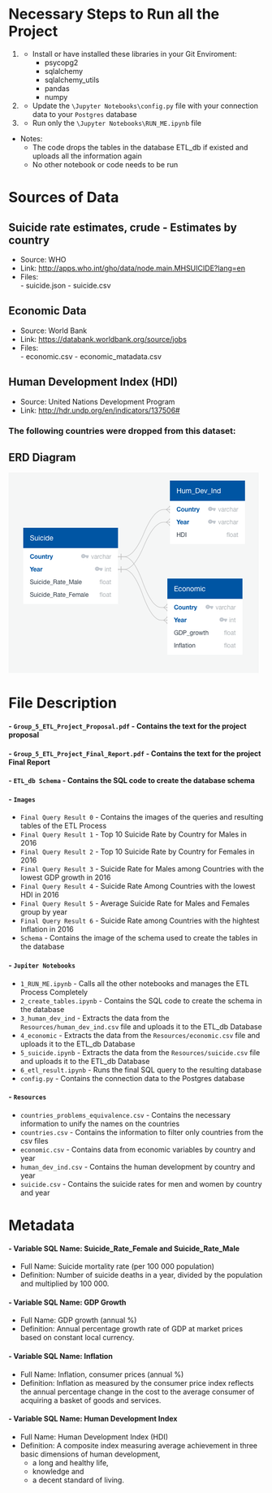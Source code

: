 # Necessary Steps to Run all the Project

1. - Install or have installed these libraries in your Git Enviroment:
        -   psycopg2
        -   sqlalchemy
        -   sqlalchemy_utils
        -   pandas
        -   numpy
2. - Update the `\Jupyter Notebooks\config.py` file with your connection data to your `Postgres` database
3. - Run only the `\Jupyter Notebooks\RUN_ME.ipynb` file

- Notes:
  - The code drops the tables in the database ETL_db if existed and uploads all the information again
  - No other notebook or code needs to be run




# Sources of Data

## Suicide rate estimates, crude - Estimates by country

- Source:    WHO
- Link:     http://apps.who.int/gho/data/node.main.MHSUICIDE?lang=en
- Files:    
            - suicide.json
            - suicide.csv

## Economic Data 

- Source:    World Bank
- Link:     https://databank.worldbank.org/source/jobs
- Files:   
            - economic.csv
            - economic_matadata.csv


## Human Development Index (HDI)

- Source:    United Nations Development Program
- Link:     http://hdr.undp.org/en/indicators/137506#

<h3>The following countries were dropped from this dataset: </h3> 

## ERD Diagram
![ERD Diagram](https://github.com/UncleBacon/ETL_Project/blob/master/Images/Schema.png)



# File Description

#### - `Group_5_ETL_Project_Proposal.pdf` - Contains the text for the project proposal
#### - `Group_5_ETL_Project_Final_Report.pdf` - Contains the text for the project Final Report
#### - `ETL_db Schema` - Contains the SQL code to create the database schema
#### -  `Images`
- `Final Query Result 0` - Contains the images of the queries and resulting tables of the ETL Process
- `Final Query Result 1` - Top 10 Suicide Rate by Country for Males in 2016
- `Final Query Result 2` - Top 10 Suicide Rate by Country for Females in 2016
- `Final Query Result 3` - Suicide Rate for Males among Countries with the lowest GDP growth in 2016
- `Final Query Result 4` - Suicide Rate Among Countries with the lowest HDI in 2016
- `Final Query Result 5` - Average Suicide Rate for Males and Females group by year
- `Final Query Result 6` - Suicide Rate among Countries with the hightest Inflation in 2016
- `Schema` - Contains the image of the schema used to create the tables in the database
#### - `Jupiter Notebooks` 
- `1_RUN_ME.ipynb` - Calls all the other notebooks and manages the ETL Process Completely
- `2_create_tables.ipynb` - Contains the SQL code to create the schema in the database
- `3_human_dev_ind` - Extracts the data from the `Resources/human_dev_ind.csv` file and uploads it to the ETL_db Database
- `4_economic` - Extracts the data from the `Resources/economic.csv` file and uploads it to the ETL_db Database
- `5_suicide.ipynb` - Extracts the data from the `Resources/suicide.csv` file and uploads it to the ETL_db Database
- `6_etl_result.ipynb` - Runs the final SQL query to the resulting database
- `config.py` - Contains the connection data to the Postgres database
#### - `Resources`
- `countries_problems_equivalence.csv` - Contains the necessary information to unify  the names on the countries
- `countries.csv` - Contains the information to filter only countries from the csv files
- `economic.csv` - Contains data from economic variables by country and year
- `human_dev_ind.csv` - Contains the human development by country and year
- `suicide.csv` - Contains the suicide rates for men and women by country and year




# Metadata

#### - Variable SQL Name:  Suicide_Rate_Female and Suicide_Rate_Male
- Full Name:    Suicide mortality rate (per 100 000 population)
- Definition:   Number of suicide deaths in a year, divided by the population and multiplied by 100 000.  

#### - Variable SQL Name:  GDP Growth   
- Full Name:    GDP growth (annual %)
- Definition:   Annual percentage growth rate of GDP at market prices based on constant local currency.  

#### - Variable SQL Name:  Inflation   
- Full Name:    Inflation, consumer prices (annual %)
- Definition:   Inflation as measured by the consumer price index reflects the annual percentage change in the cost to the average consumer of acquiring a basket of goods and services.

#### - Variable SQL Name:  Human Development Index   
- Full Name:    Human Development Index (HDI)
- Definition:   A composite index measuring average achievement in three basic dimensions of human development, 
    - a long and healthy life, 
    - knowledge and 
    - a decent standard of living. 
